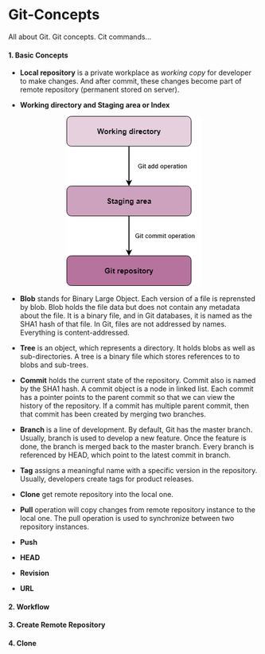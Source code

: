 # Git-Concepts
All about Git. Git concepts. Cit commands...


#### 1. Basic Concepts
* **Local repository** is a private workplace as *working copy* for developer to make changes. And after commit, these changes become part of remote repository (permanent stored on server).

* **Working directory and Staging area or Index**
<p align="center"><img src="images/git-flow.png"/></p>

* **Blob** stands for Binary Large Object. Each version of a file is reprensted by blob. Blob holds the file data but does not contain any metadata about the file. It is a binary file, and in Git databases, it is named as the SHA1 hash of that file. In Git, files are not addressed by names. Everything is content-addressed.

* **Tree** is an object, which represents a directory. It holds blobs as well as sub-directories. A tree is a binary file which stores references to to blobs and sub-trees.

* **Commit** holds the current state of the repository. Commit also is named by the SHA1 hash. A commit object is a node in linked list. Each commit has a pointer points to the parent commit so that we can view the history of the repository. If a commit has multiple parent commit, then that commit has been created by merging two branches.

* **Branch** is a line of development. By default, Git has the master branch. Usually, branch is used to develop a new feature. Once the feature is done, the branch is merged back to the master branch. Every branch is referenced by HEAD, which point to the latest commit in branch.

* **Tag** assigns a meaningful name with a specific version in the repository. Usually, developers create tags for product releases.

* **Clone** get remote repository into the local one.

* **Pull** operation will copy changes from remote repository instance to the local one. The pull operation is used to synchronize between two repository instances.

* **Push**
* **HEAD**
* **Revision**
* **URL**


#### 2. Workflow


#### 3. Create Remote Repository


#### 4. Clone
